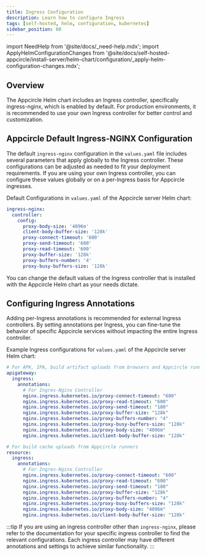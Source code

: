 ```yaml
---
title: Ingress Configuration
description: Learn how to configure Ingress
tags: [self-hosted, helm, configuration, kubernetes]
sidebar_position: 60
---
```


import NeedHelp from '@site/docs/\_need-help.mdx';
import ApplyHelmConfigurationChanges from '@site/docs/self-hosted-appcircle/install-server/helm-chart/configuration/\_apply-helm-configuration-changes.mdx';

## Overview

The Appcircle Helm chart includes an Ingress controller, specifically ingress-nginx, which is enabled by default. For production environments, it is recommended to use your own Ingress controller for better control and customization.

## Appcircle Default Ingress-NGINX Configuration

The default `ingress-nginx` configuration in the `values.yaml` file includes several parameters that apply globally to the Ingress controller. These configurations can be adjusted as needed to fit your deployment requirements. If you are using your own Ingress controller, you can configure these values globally or on a per-Ingress basis for Appcircle ingresses.

Default Configurations in `values.yaml` of the Appcircle server Helm chart:

```yaml
ingress-nginx:
  controller:
    config: 
      proxy-body-size: '4096m'
      client-body-buffer-size: '128k'
      proxy-connect-timeout: '600'
      proxy-send-timeout: '600'
      proxy-read-timeout: '600'
      proxy-buffer-size: '128k'
      proxy-buffers-number: '4'
      proxy-busy-buffers-size: '128k'
```

You can change the default values of the Ingress controller that is installed with the Appcircle Helm chart as your needs dictate.

<ApplyHelmConfigurationChanges />

## Configuring Ingress Annotations

Adding per-Ingress annotations is recommended for external Ingress controllers. By setting annotations per Ingress, you can fine-tune the behavior of specific Appcircle services without impacting the entire Ingress controller.

Example Ingress configurations for `values.yaml` of the Appcircle server Helm chart:

```yaml
# For APK, IPA, build artifact uploads from browsers and Appcircle runners
apigateway:
  ingress:
    annotations:
      # For Ingres-Nginx Controller
      nginx.ingress.kubernetes.io/proxy-connect-timeout: "600"
      nginx.ingress.kubernetes.io/proxy-read-timeout: "600"
      nginx.ingress.kubernetes.io/proxy-send-timeout: "180"
      nginx.ingress.kubernetes.io/proxy-buffer-size: "128k"
      nginx.ingress.kubernetes.io/proxy-buffers-number: "4"
      nginx.ingress.kubernetes.io/proxy-busy-buffers-size: "128k"
      nginx.ingress.kubernetes.io/proxy-body-size: "4096m"
      nginx.ingress.kubernetes.io/client-body-buffer-size: "128k"

# For build cache uploads from Appcircle runners
resource:
  ingress:
    annotations:
      # For Ingres-Nginx Controller
      nginx.ingress.kubernetes.io/proxy-connect-timeout: "600"
      nginx.ingress.kubernetes.io/proxy-read-timeout: "600"
      nginx.ingress.kubernetes.io/proxy-send-timeout: "180"
      nginx.ingress.kubernetes.io/proxy-buffer-size: "128k"
      nginx.ingress.kubernetes.io/proxy-buffers-number: "4"
      nginx.ingress.kubernetes.io/proxy-busy-buffers-size: "128k"
      nginx.ingress.kubernetes.io/proxy-body-size: "4096m"
      nginx.ingress.kubernetes.io/client-body-buffer-size: "128k"
```

:::tip
If you are using an ingress controller other than `ingress-nginx`, please refer to the documentation for your specific ingress controller to find the relevant configurations. Each ingress controller may have different annotations and settings to achieve similar functionality.
:::

<ApplyHelmConfigurationChanges />

<NeedHelp />